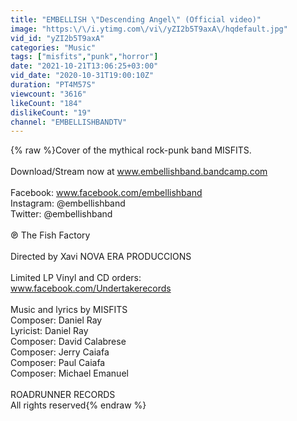 ```yaml
---
title: "EMBELLISH \"Descending Angel\" (Official video)"
image: "https:\/\/i.ytimg.com\/vi\/yZI2b5T9axA\/hqdefault.jpg"
vid_id: "yZI2b5T9axA"
categories: "Music"
tags: ["misfits","punk","horror"]
date: "2021-10-21T13:06:25+03:00"
vid_date: "2020-10-31T19:00:10Z"
duration: "PT4M57S"
viewcount: "3616"
likeCount: "184"
dislikeCount: "19"
channel: "EMBELLISHBANDTV"
---
```

{% raw %}Cover of the mythical rock-punk band MISFITS.<br /><br />Download/Stream now at www.embellishband.bandcamp.com<br /><br />Facebook: www.facebook.com/embellishband<br />Instagram: @embellishband<br />Twitter: @embellishband<br /><br />℗ The Fish Factory<br /><br />Directed by Xavi NOVA ERA PRODUCCIONS<br /><br />Limited LP Vinyl and CD orders:<br />www.facebook.com/Undertakerecords<br /><br />Music and lyrics by MISFITS<br />Composer: Daniel Ray<br />Lyricist: Daniel Ray<br />Composer: David Calabrese<br />Composer: Jerry Caiafa<br />Composer: Paul Caiafa<br />Composer: Michael Emanuel<br /><br />ROADRUNNER RECORDS<br />All rights reserved{% endraw %}
